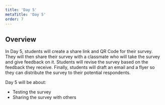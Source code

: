 ```yaml
---
title: 'Day 5'
metaTitle: 'Day 5'
order: 7
---
```


## Overview

In Day 5, students will create a share link and QR Code for their survey. They will then share their survey with a classmate who will take the survey and give feedback on it. Students will revise the survey based on the feedback they receive. Finally, students will draft an email and a flyer so they can distribute the survey to their potential respondents.

Day 5 will be about:

* Testing the survey
* Sharing the survey with others